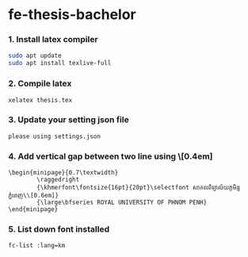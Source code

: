 # fe-thesis-bachelor

### 1. Install latex compiler
```bash
sudo apt update
sudo apt install texlive-full
```

### 2. Compile latex
```
xelatex thesis.tex
```

### 3. Update your setting json file
```
please using settings.json
```

### 4. Add vertical gap between two line using **\\[0.4em]**
```
\begin{minipage}{0.7\textwidth}
        \raggedright
        {\khmerfont\fontsize{16pt}{20pt}\selectfont សាកលវិទ្យាល័យភូមិន្ទភ្នំពេញ\\[0.6em]}
        {\large\bfseries ROYAL UNIVERSITY OF PHNOM PENH}
\end{minipage}
```

### 5. List down font installed
```
fc-list :lang=km
```